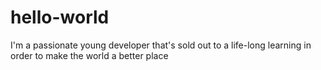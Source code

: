 # hello-world
I'm a passionate young developer that's sold out to a life-long learning in order to make the world a better place
